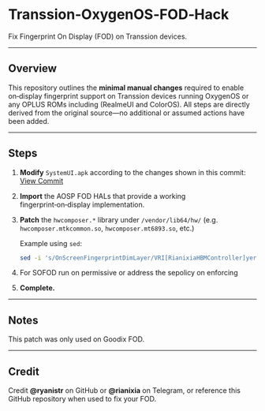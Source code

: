 # Transsion‑OxygenOS‑FOD‑Hack

Fix Fingerprint On Display (FOD) on Transsion devices.

---

## Overview

This repository outlines the **minimal manual changes** required to enable on‑display fingerprint support on Transsion devices running OxygenOS or any OPLUS ROMs including (RealmeUI and ColorOS). All steps are directly derived from the original source—no additional or assumed actions have been added.

---

## Steps

1. **Modify** `SystemUI.apk` according to the changes shown in this commit:
   [View Commit](https://github.com/ryanistr/Transsion-OxygenOS-FOD-Hack/commit/76ba670ac018f1aef14f71d7f9268dd1971fae69#diff-73922a1b928a9ae692c1d51cd3985caa907a1065ae0e7351179f78881bc2cca8)

2. **Import** the AOSP FOD HALs that provide a working fingerprint‑on‑display implementation.

3. **Patch** the `hwcomposer.*` library under `/vendor/lib64/hw/`
   (e.g. `hwcomposer.mtkcommon.so`, `hwcomposer.mt6893.so`, etc.)

   Example using `sed`:

   ```bash
   sed -i 's/OnScreenFingerprintDimLayer/VRI[RianixiaHBMController]yer/g' /vendor/lib64/hw/hwcomposer.*.so
   ```
4. For SOFOD run on permissive or address the sepolicy on enforcing

5. **Complete.**

---

## Notes

This patch was only used on Goodix FOD.

---

## Credit

Credit **@ryanistr** on GitHub or **@rianixia** on Telegram, or reference this GitHub repository when used to fix your FOD.
